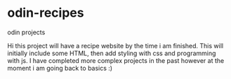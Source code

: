 # odin-recipes
odin projects

Hi this project will have a recipe website by the time i am finished. This will initially include some HTML, then add styling with css and programming with js. I have completed more complex projects in the past however at the moment i am going back to basics :)